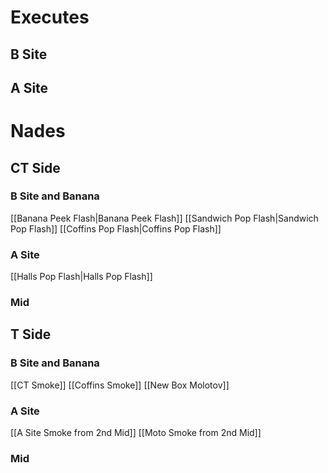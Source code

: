 # Executes
## B Site

## A Site

# Nades
## CT Side
### B Site and Banana
[[Banana Peek Flash|Banana Peek Flash]]
[[Sandwich Pop Flash|Sandwich Pop Flash]]
[[Coffins Pop Flash|Coffins Pop Flash]]
### A Site
[[Halls Pop Flash|Halls Pop Flash]]
### Mid

## T Side
### B Site and Banana
[[CT Smoke]]
[[Coffins Smoke]]
[[New Box Molotov]]
### A Site
[[A Site Smoke from 2nd Mid]]
[[Moto Smoke from 2nd Mid]]
### Mid